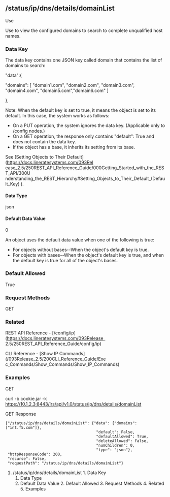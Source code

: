 ## /status/ip/dns/details/domainList

Use

Use to view the configured domains to search to complete unqualified host
names.

### Data Key

The data key contains one JSON key called domain that contains the list of
domains to search:

"data":{

"domains": [ "domain1.com", "domain2.com", "domain3.com", "domain4.com",
"domain5.com","domain6.com" ]

},

Note: When the default key is set to true, it means the object is set to its
default. In this case, the system works as follows:

  * On a PUT operation, the system ignores the data key. (Applicable only to /config nodes.)
  * On a GET operation, the response only contains "default": True and does not contain the data key.
  * If the object has a base, it inherits its setting from its base.

See [Setting Objects to Their Default](https://docs.lineratesystems.com/093Rel
ease_2.5/250REST_API_Reference_Guide/000Getting_Started_with_the_REST_API/300U
nderstanding_the_REST_Hierarchy#Setting_Objects_to_Their_Default_(Default_Key)
).

#### Data Type

json

#### Default Data Value

0

An object uses the default data value when one of the following is true:

  * For objects without bases--When the object's default key is true.
  * For objects with bases--When the object's default key is true, and when the default key is true for all of the object's bases.

### Default Allowed

True

### Request Methods

GET

### Related

REST API Reference - [/config/ip](https://docs.lineratesystems.com/093Release_
2.5/250REST_API_Reference_Guide/config/ip)

CLI Reference -  [Show IP Commands](/093Release_2.5/200CLI_Reference_Guide/Exe
c_Commands/Show_Commands/Show_IP_Commands)

### Examples

GET

curl -b cookie.jar -k
https://10.1.2.3:8443/lrs/api/v1.0/status/ip/dns/details/domainList

GET Response

    
    
    {"/status/ip/dns/details/domainList": {"data": {"domains": ["int.f5.com"]},
                                            "default": False,
                                            "defaultAllowed": True,
                                            "deleteAllowed": False,
                                            "numChildren": 0,
                                            "type": "json"},
     "httpResponseCode": 200,
     "recurse": False,
     "requestPath": "/status/ip/dns/details/domainList"}
    

  1. /status/ip/dns/details/domainList
    1. Data Key
      1. Data Type
      2. Default Data Value
    2. Default Allowed
    3. Request Methods
    4. Related
    5. Examples


